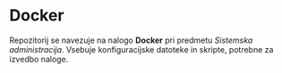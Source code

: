 # Docker

Repozitorij se navezuje na nalogo **Docker** pri predmetu *Sistemska administracija*.
Vsebuje konfiguracijske datoteke in skripte, potrebne za izvedbo naloge.
